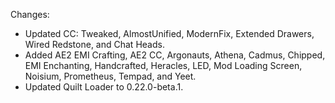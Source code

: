 Changes:

* Updated CC: Tweaked, AlmostUnified, ModernFix, Extended Drawers, Wired Redstone, and Chat Heads.
* Added AE2 EMI Crafting, AE2 CC, Argonauts, Athena, Cadmus, Chipped, EMI Enchanting, Handcrafted, Heracles, LED, Mod Loading Screen, Noisium, Prometheus, Tempad, and Yeet.
* Updated Quilt Loader to 0.22.0-beta.1.
